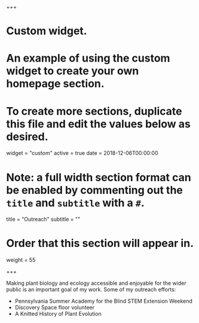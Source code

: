 +++
# Custom widget.
# An example of using the custom widget to create your own homepage section.
# To create more sections, duplicate this file and edit the values below as desired.
widget = "custom"
active = true
date = 2018-12-06T00:00:00

# Note: a full width section format can be enabled by commenting out the `title` and `subtitle` with a `#`.
title = "Outreach"
subtitle = ""

# Order that this section will appear in.
weight = 55

+++

Making plant biology and ecology accessible and enjoyable for the wider public is an important goal of my work.
Some of my outreach efforts:

- Pennsylvania Summer Academy for the Blind STEM Extension Weekend
- Discovery Space floor volunteer
- A Knitted History of Plant Evolution

